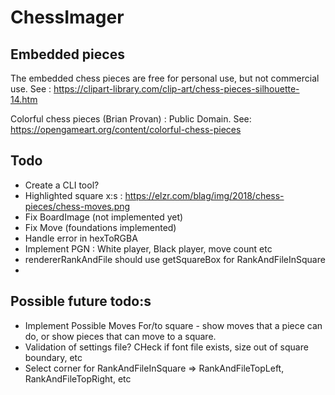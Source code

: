# ChessImager

## Embedded pieces

The embedded chess pieces are free for personal use, but not commercial use. See : https://clipart-library.com/clip-art/chess-pieces-silhouette-14.htm

Colorful chess pieces (Brian Provan) : Public Domain. See: https://opengameart.org/content/colorful-chess-pieces

## Todo 

* Create a CLI tool?
* Highlighted square x:s : https://elzr.com/blag/img/2018/chess-pieces/chess-moves.png
* Fix BoardImage (not implemented yet)
* Fix Move (foundations implemented)
* Handle error in hexToRGBA
* Implement PGN : White player, Black player, move count etc
* rendererRankAndFile should use getSquareBox for RankAndFileInSquare
* 
## Possible future todo:s
* Implement Possible Moves For/to square - show moves that a piece can do, or show pieces that can move to a square.
* Validation of settings file? CHeck if font file exists, size out of square boundary, etc
* Select corner for RankAndFileInSquare => RankAndFileTopLeft, RankAndFileTopRight, etc

